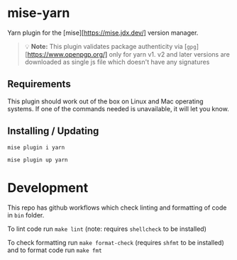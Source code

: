 # mise-yarn

Yarn plugin for the [mise][https://mise.jdx.dev/] version manager.

> 💡 **Note:** This plugin validates package authenticity via [`gpg`][https://www.openpgp.org/] only for yarn v1.
> v2 and later versions are downloaded as single js file which doesn't have any signatures

## Requirements

This plugin should work out of the box on Linux and Mac operating systems.
If one of the commands needed is unavailable, it will let you know.

## Installing / Updating

```
mise plugin i yarn
```

```
mise plugin up yarn
```

# Development

This repo has github workflows which check linting and formatting of code in `bin` folder.

To lint code run `make lint` (note: requires `shellcheck` to be installed)

To check formatting run `make format-check` (requires `shfmt` to be installed) and to format code run `make fmt`
